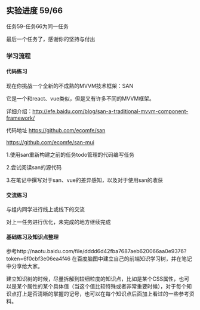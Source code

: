 ## 实验进度 59/66
任务59-任务66为同一任务

最后一个任务了，感谢你的坚持与付出

### 学习流程

#### 代码练习

现在你挑战一个全新的不成熟的MVVM技术框架：SAN

它是一个和react、vue类似，但是又有许多不同的MVVM框架。

详细介绍：http://efe.baidu.com/blog/san-a-traditional-mvvm-component-framework/

代码地址
https://github.com/ecomfe/san

https://github.com/ecomfe/san-mui

1.使用san重新构建之前的任务todo管理的代码编写任务

2.尝试阅读san的源代码

3.在笔记中撰写对于san、vue的差异感知，以及对于使用san的收获

#### 交流练习

与组内同学进行线上或线下的交流

对上一任务进行优化，未完成的地方继续完成

#### 基础练习及知识点整理

参考http://naotu.baidu.com/file/dddd6d42fba7687aeb620066aa0e9376?token=6f0cbf3e06ea4f46
在百度脑图中建立自己的前端知识学习树，并在笔记中分享给大家。

建立知识树的时候，尽量拆解到较细粒度的知识点，比如是某个CSS属性，也可以是某个属性的某个具体值（当这个值比较特殊或者非常重要时候），对于每个知识点打上是否清晰的掌握的记号，也可以在每个知识点后面加上看过的一些参考资料。
